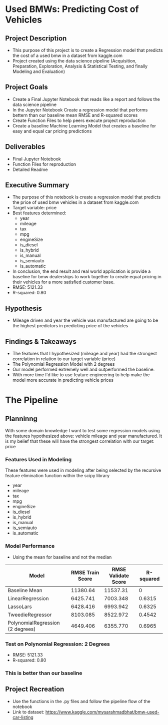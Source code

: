 # Used BMWs: Predicting Cost of Vehicles

## Project Description
 - This purpose of this project is to create a Regression model that predicts the cost of a used bmw in a dataset from kaggle.com
 - Project created using the data science pipeline (Acquisition, Preparation, Exploration, Analysis & Statistical Testing, and finally Modeling and Evaluation)

## Project Goals
 - Create a Final Jupyter Notebook that reads like a report and follows the data science pipeline
 - In the Jupyter Notebook Create a regression model that performs bettern than our baseline mean RMSE and R-squared scores
 - Create Function Files to help peers execute project reproduction
 - Create a baseline Machine Learning Model that creates a baseline for easy and equal car pricing predictions

  ## Deliverables
 - Final Jupyter Notebook
 - Function Files for reproduction
 - Detailed Readme

  ## Executive Summary
 - The purpose of this notebook is create a regression model that predicts the price of used bmw vehicles in a dataset from kaggle.com
 - Target variable: price
 - Best features determined: 
    - year
    - mileage
    - tax
    - mpg
    - engineSize
    - is_diesel
    - is_hybrid
    - is_manual
    - is_semiauto
    - is_automatic
 - In conclusion, the end result and real world application is provide a baseline for bmw dealerships to work together to create equal pricing in their vehicles for a more satisfied customer base.
 - RMSE:  5121.33
 - R-squared:  0.80

 ## Hypothesis
 - Mileage driven and year the vehicle was manufactured are going to be the highest predictors in predicting price of the vehicles

 ## Findings & Takeaways
 - The features that I hypothesized (mileage and year) had the strongest correlation in relation to our target variable (price)
 - The Polynomial Regression Model with 2 degrees 
 - Our model performed extremely well and outperformed the baseline.
 - With more time I'd like to use feature engineering to help make the model more accurate in predicting vehicle prices

  # The Pipeline

 ## Planninng

 With some domain knowledge I want to test some regression models using the features hypothesized above: vehicle mileage and year manufactured. It is my belief that these will have the strongest correlation with our target: price

 ### Features Used in Modeling

 These features were used in modeling after being selected by the recursive feature elimination function within the scipy library

 - year
 - mileage
 - tax
 - mpg
 - engineSize
 - is_diesel
 - is_hybrid
 - is_manual
 - is_semiauto
 - is_automatic

 ### Model Performance
 - Using the mean for baseline and not the median

| Model                            | RMSE Train Score | RMSE Validate Score | R-squared |
|----------------------------------|------------------|---------------------|-----------|
| Baseline Mean                    | 11380.64         | 11537.31            | 0         |
| LinearRegression                 | 6425.741         | 7003.348            | 0.6315    |
| LassoLars                        | 6428.416         | 6993.942            | 0.6325    |
| TweedieRegressor                 | 8103.085         | 8522.972            | 0.4542    |
| PolynomialRegression (2 degrees) | 4649.406         | 6355.770            | 0.6965    |

### Test on Polynomial Regression: 2 Degrees
 - RMSE:  5121.33
 - R-squared:  0.80

  ### This is better than our baseline

 ## Project Recreation
 - Use the functions in the .py files and follow the pipeline flow of the notebook
 - Link to dataset: https://www.kaggle.com/mysarahmadbhat/bmw-used-car-listing


